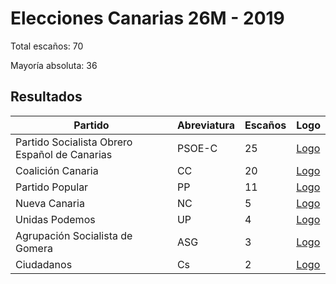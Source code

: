 # Elecciones Canarias 26M - 2019

Total escaños: 70

Mayoría absoluta: 36

## Resultados

| Partido | Abreviatura | Escaños | Logo |
| - | - | - | - |
| Partido Socialista Obrero Español de Canarias | PSOE-C | 25 | [Logo](https://github.com/playzzz/Pactos/blob/master/Logos/PSOE.jpg?raw=true)
| Coalición Canaria | CC | 20 | [Logo](https://github.com/playzzz/Pactos/blob/master/Logos/CC.jpg?raw=true)
| Partido Popular | PP | 11 | [Logo](https://github.com/playzzz/Pactos/blob/master/Logos/PP.jpg?raw=true)
| Nueva Canaria | NC | 5 | [Logo](https://github.com/playzzz/Pactos/blob/master/Logos/NC.jpg?raw=true)
| Unidas Podemos | UP | 4 | [Logo](https://github.com/playzzz/Pactos/blob/master/Logos/UP.jpg?raw=true)
| Agrupación Socialista de Gomera | ASG | 3 | [Logo](https://github.com/playzzz/Pactos/blob/master/Logos/ASG.jpg?raw=true)
| Ciudadanos | Cs | 2 | [Logo](https://github.com/playzzz/Pactos/blob/master/Logos/Cs.jpg?raw=true)
